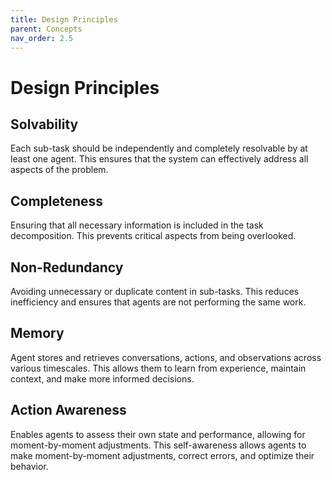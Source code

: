 ```yaml
---
title: Design Principles
parent: Concepts
nav_order: 2.5
---
```


# Design Principles

## Solvability
Each sub-task should be independently and completely resolvable by at least one agent. This ensures that the system can effectively address all aspects of the problem.

## Completeness
Ensuring that all necessary information is included in the task decomposition. This prevents critical aspects from being overlooked.

## Non-Redundancy
Avoiding unnecessary or duplicate content in sub-tasks. This reduces inefficiency and ensures that agents are not performing the same work.

## Memory
Agent stores and retrieves conversations, actions, and observations across various timescales. This allows them to learn from experience, maintain context, and make more informed decisions.

## Action Awareness
Enables agents to assess their own state and performance, allowing for moment-by-moment adjustments.  This self-awareness allows agents to make moment-by-moment adjustments, correct errors, and optimize their behavior.
